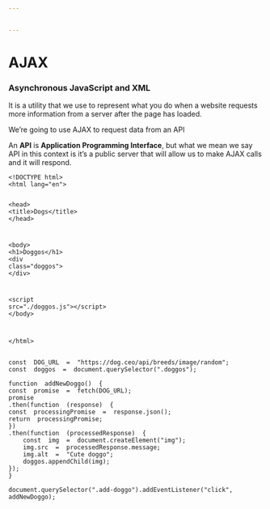 ```yaml
---


---
```


<h1 id="ajax">AJAX</h1>
<h3 id="asynchronous-javascript-and-xml">Asynchronous JavaScript and XML</h3>
<p>It is a utility that we use to represent what you do when a website requests more information from a server after the page has loaded.</p>
<p>We’re going to use AJAX to request data from an API</p>
<p>An <strong>API</strong> is <strong>Application Programming Interface</strong>, but what we mean we say API in this context is it’s a public server that will allow us to make AJAX calls and it will respond.</p>
<pre class=" language-html"><code class="prism  language-html"><span class="token doctype">&lt;!DOCTYPE html&gt;</span>
<span class="token tag"><span class="token tag"><span class="token punctuation">&lt;</span>html</span> <span class="token attr-name">lang</span><span class="token attr-value"><span class="token punctuation">=</span><span class="token punctuation">"</span>en<span class="token punctuation">"</span></span><span class="token punctuation">&gt;</span></span>

<span class="token tag"><span class="token tag"><span class="token punctuation">&lt;</span>head</span><span class="token punctuation">&gt;</span></span>
  <span class="token tag"><span class="token tag"><span class="token punctuation">&lt;</span>title</span><span class="token punctuation">&gt;</span></span>Dogs<span class="token tag"><span class="token tag"><span class="token punctuation">&lt;/</span>title</span><span class="token punctuation">&gt;</span></span>
<span class="token tag"><span class="token tag"><span class="token punctuation">&lt;/</span>head</span><span class="token punctuation">&gt;</span></span>

<span class="token tag"><span class="token tag"><span class="token punctuation">&lt;</span>body</span><span class="token punctuation">&gt;</span></span>
  <span class="token tag"><span class="token tag"><span class="token punctuation">&lt;</span>h1</span><span class="token punctuation">&gt;</span></span>Doggos<span class="token tag"><span class="token tag"><span class="token punctuation">&lt;/</span>h1</span><span class="token punctuation">&gt;</span></span>
  <span class="token tag"><span class="token tag"><span class="token punctuation">&lt;</span>div</span> <span class="token attr-name">class</span><span class="token attr-value"><span class="token punctuation">=</span><span class="token punctuation">"</span>doggos<span class="token punctuation">"</span></span><span class="token punctuation">&gt;</span></span>
  <span class="token tag"><span class="token tag"><span class="token punctuation">&lt;/</span>div</span><span class="token punctuation">&gt;</span></span>

  <span class="token tag"><span class="token tag"><span class="token punctuation">&lt;</span>script</span> <span class="token attr-name">src</span><span class="token attr-value"><span class="token punctuation">=</span><span class="token punctuation">"</span>./doggos.js<span class="token punctuation">"</span></span><span class="token punctuation">&gt;</span></span><span class="token script language-javascript"></span><span class="token tag"><span class="token tag"><span class="token punctuation">&lt;/</span>script</span><span class="token punctuation">&gt;</span></span>
<span class="token tag"><span class="token tag"><span class="token punctuation">&lt;/</span>body</span><span class="token punctuation">&gt;</span></span>

<span class="token tag"><span class="token tag"><span class="token punctuation">&lt;/</span>html</span><span class="token punctuation">&gt;</span></span>
</code></pre>
<pre class=" language-js"><code class="prism  language-js"><span class="token keyword">const</span>  DOG_URL  <span class="token operator">=</span>  <span class="token string">"https://dog.ceo/api/breeds/image/random"</span><span class="token punctuation">;</span>
<span class="token keyword">const</span>  doggos  <span class="token operator">=</span>  document<span class="token punctuation">.</span><span class="token function">querySelector</span><span class="token punctuation">(</span><span class="token string">".doggos"</span><span class="token punctuation">)</span><span class="token punctuation">;</span>

<span class="token keyword">function</span>  <span class="token function">addNewDoggo</span><span class="token punctuation">(</span><span class="token punctuation">)</span>  <span class="token punctuation">{</span>
<span class="token keyword">const</span>  promise  <span class="token operator">=</span>  <span class="token function">fetch</span><span class="token punctuation">(</span>DOG_URL<span class="token punctuation">)</span><span class="token punctuation">;</span>
promise
<span class="token punctuation">.</span><span class="token function">then</span><span class="token punctuation">(</span><span class="token keyword">function</span>  <span class="token punctuation">(</span>response<span class="token punctuation">)</span>  <span class="token punctuation">{</span>
<span class="token keyword">const</span>  processingPromise  <span class="token operator">=</span>  response<span class="token punctuation">.</span><span class="token function">json</span><span class="token punctuation">(</span><span class="token punctuation">)</span><span class="token punctuation">;</span>
<span class="token keyword">return</span>  processingPromise<span class="token punctuation">;</span>
<span class="token punctuation">}</span><span class="token punctuation">)</span>
<span class="token punctuation">.</span><span class="token function">then</span><span class="token punctuation">(</span><span class="token keyword">function</span>  <span class="token punctuation">(</span>processedResponse<span class="token punctuation">)</span>  <span class="token punctuation">{</span>
	<span class="token keyword">const</span>  img  <span class="token operator">=</span>  document<span class="token punctuation">.</span><span class="token function">createElement</span><span class="token punctuation">(</span><span class="token string">"img"</span><span class="token punctuation">)</span><span class="token punctuation">;</span>
	img<span class="token punctuation">.</span>src  <span class="token operator">=</span>  processedResponse<span class="token punctuation">.</span>message<span class="token punctuation">;</span>
	img<span class="token punctuation">.</span>alt  <span class="token operator">=</span>  <span class="token string">"Cute doggo"</span><span class="token punctuation">;</span>
	doggos<span class="token punctuation">.</span><span class="token function">appendChild</span><span class="token punctuation">(</span>img<span class="token punctuation">)</span><span class="token punctuation">;</span>
<span class="token punctuation">}</span><span class="token punctuation">)</span><span class="token punctuation">;</span>
<span class="token punctuation">}</span> 

document<span class="token punctuation">.</span><span class="token function">querySelector</span><span class="token punctuation">(</span><span class="token string">".add-doggo"</span><span class="token punctuation">)</span><span class="token punctuation">.</span><span class="token function">addEventListener</span><span class="token punctuation">(</span><span class="token string">"click"</span><span class="token punctuation">,</span> addNewDoggo<span class="token punctuation">)</span><span class="token punctuation">;</span>
</code></pre>

